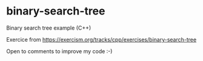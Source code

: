 # binary-search-tree
Binary search tree example (C++)

Exercice from https://exercism.org/tracks/cpp/exercises/binary-search-tree

Open to comments to improve my code :-) 



